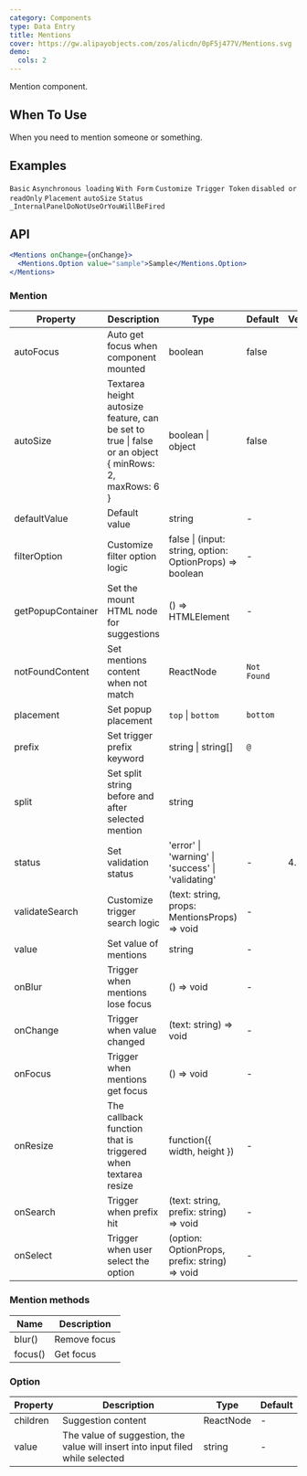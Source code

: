 ```yaml
---
category: Components
type: Data Entry
title: Mentions
cover: https://gw.alipayobjects.com/zos/alicdn/0pF5j477V/Mentions.svg
demo:
  cols: 2
---
```


Mention component.

## When To Use

When you need to mention someone or something.

## Examples

<code src="./demo/basic.tsx">Basic</code>
<code src="./demo/async.tsx">Asynchronous loading</code>
<code src="./demo/form.tsx">With Form</code>
<code src="./demo/prefix.tsx">Customize Trigger Token</code>
<code src="./demo/readonly.tsx">disabled or readOnly</code>
<code src="./demo/placement.tsx">Placement</code>
<code src="./demo/autoSize.tsx">autoSize</code>
<code src="./demo/status.tsx">Status</code>
<code src="./demo/render-panel.tsx">\_InternalPanelDoNotUseOrYouWillBeFired</code>

## API

```jsx
<Mentions onChange={onChange}>
  <Mentions.Option value="sample">Sample</Mentions.Option>
</Mentions>
```

### Mention

| Property          | Description                                                                                           | Type                                                     | Default     | Version |
| ----------------- | ----------------------------------------------------------------------------------------------------- | -------------------------------------------------------- | ----------- | ------- |
| autoFocus         | Auto get focus when component mounted                                                                 | boolean                                                  | false       |         |
| autoSize          | Textarea height autosize feature, can be set to true \| false or an object { minRows: 2, maxRows: 6 } | boolean \| object                                        | false       |         |
| defaultValue      | Default value                                                                                         | string                                                   | -           |         |
| filterOption      | Customize filter option logic                                                                         | false \| (input: string, option: OptionProps) => boolean | -           |         |
| getPopupContainer | Set the mount HTML node for suggestions                                                               | () => HTMLElement                                        | -           |         |
| notFoundContent   | Set mentions content when not match                                                                   | ReactNode                                                | `Not Found` |         |
| placement         | Set popup placement                                                                                   | `top` \| `bottom`                                        | `bottom`    |         |
| prefix            | Set trigger prefix keyword                                                                            | string \| string\[]                                      | `@`         |         |
| split             | Set split string before and after selected mention                                                    | string                                                   | ` `         |         |
| status            | Set validation status                                                                                 | 'error' \| 'warning' \| 'success' \| 'validating'        | -           | 4.19.0  |
| validateSearch    | Customize trigger search logic                                                                        | (text: string, props: MentionsProps) => void             | -           |         |
| value             | Set value of mentions                                                                                 | string                                                   | -           |         |
| onBlur            | Trigger when mentions lose focus                                                                      | () => void                                               | -           |         |
| onChange          | Trigger when value changed                                                                            | (text: string) => void                                   | -           |         |
| onFocus           | Trigger when mentions get focus                                                                       | () => void                                               | -           |         |
| onResize          | The callback function that is triggered when textarea resize                                          | function({ width, height })                              | -           |         |
| onSearch          | Trigger when prefix hit                                                                               | (text: string, prefix: string) => void                   | -           |         |
| onSelect          | Trigger when user select the option                                                                   | (option: OptionProps, prefix: string) => void            | -           |         |

### Mention methods

| Name    | Description  |
| ------- | ------------ |
| blur()  | Remove focus |
| focus() | Get focus    |

### Option

| Property | Description                                                                    | Type      | Default |
| -------- | ------------------------------------------------------------------------------ | --------- | ------- |
| children | Suggestion content                                                             | ReactNode | -       |
| value    | The value of suggestion, the value will insert into input filed while selected | string    | -       |
